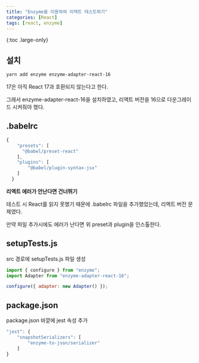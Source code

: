 ```yaml
---
title: "Enzyme을 이용하여 리액트 테스트하기"
categories: [React]
tags: [react, enzyme]
---
```


{:toc .large-only}

## 설치

```bash
yarn add enzyme enzyme-adapter-react-16
```

17은 아직 React 17과 호환되지 않는다고 한다.

그래서 enzyme-adapter-react-16을 설치하였고, 리액트 버전을 16으로 다운그레이드 시켜줘야 했다.

## .babelrc

```js
{
    "presets": [
      "@babel/preset-react"
    ],
    "plugins": [
        "@babel/plugin-syntax-jsx"
    ]
  }
```

**리액트 에러가 안난다면 건너뛰기**

테스트 시 React를 읽지 못했기 때문에 .babelrc 파일을 추가했었는데, 리액트 버전 문제였다.

만약 파일 추가시에도 에러가 난다면 위 preset과 plugin을 인스톨한다.

## setupTests.js

src 경로에 setupTests.js 파일 생성

```js
import { configure } from "enzyme";
import Adapter from "enzyme-adapter-react-16";

configure({ adapter: new Adapter() });
```

## package.json

package.json 바깥에 jest 속성 추가

```js
"jest": {
    "snapshotSerializers": [
        "enzyme-to-json/serializer"
    ]
}
```
